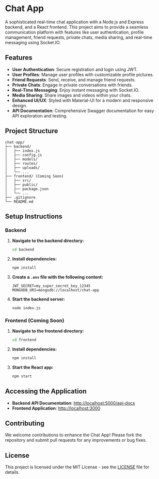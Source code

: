 
# Chat App

A sophisticated real-time chat application with a Node.js and Express backend, and a React frontend. This project aims to provide a seamless communication platform with features like user authentication, profile management, friend requests, private chats, media sharing, and real-time messaging using Socket.IO.

## Features

- **User Authentication**: Secure registration and login using JWT.
- **User Profiles**: Manage user profiles with customizable profile pictures.
- **Friend Requests**: Send, receive, and manage friend requests.
- **Private Chats**: Engage in private conversations with friends.
- **Real-Time Messaging**: Enjoy instant messaging with Socket.IO.
- **Media Sharing**: Share images and videos within your chats.
- **Enhanced UI/UX**: Styled with Material-UI for a modern and responsive design.
- **API Documentation**: Comprehensive Swagger documentation for easy API exploration and testing.

## Project Structure

```
chat-app/
├── backend/
│   ├── index.js
│   ├── config.js
│   ├── models/
│   ├── routes/
│   ├── uploads/
│   └── ...
├── frontend/ (Coming Soon)
│   ├── src/
│   ├── public/
│   ├── package.json
│   └── ...
├── .gitignore
└── README.md
```

## Setup Instructions

### Backend

1. **Navigate to the backend directory:**

   ```bash
   cd backend
   ```

2. **Install dependencies:**

   ```bash
   npm install
   ```

3. **Create a `.env` file with the following content:**

   ```plaintext
   JWT_SECRET=my_super_secret_key_12345
   MONGODB_URI=mongodb://localhost/chat-app
   ```

4. **Start the backend server:**

   ```bash
   node index.js
   ```

### Frontend (Coming Soon)

1. **Navigate to the frontend directory:**

   ```bash
   cd frontend
   ```

2. **Install dependencies:**

   ```bash
   npm install
   ```

3. **Start the React app:**

   ```bash
   npm start
   ```

## Accessing the Application

- **Backend API Documentation**: [http://localhost:5000/api-docs](http://localhost:5000/api-docs)
- **Frontend Application**: [http://localhost:3000](http://localhost:3000)

## Contributing

We welcome contributions to enhance the Chat App! Please fork the repository and submit pull requests for any improvements or bug fixes.

## License

This project is licensed under the MIT License - see the [LICENSE](LICENSE) file for details.
